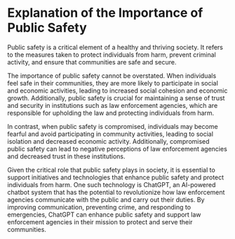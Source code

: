 Explanation of the Importance of Public Safety
============================================================

Public safety is a critical element of a healthy and thriving society. It refers to the measures taken to protect individuals from harm, prevent criminal activity, and ensure that communities are safe and secure.

The importance of public safety cannot be overstated. When individuals feel safe in their communities, they are more likely to participate in social and economic activities, leading to increased social cohesion and economic growth. Additionally, public safety is crucial for maintaining a sense of trust and security in institutions such as law enforcement agencies, which are responsible for upholding the law and protecting individuals from harm.

In contrast, when public safety is compromised, individuals may become fearful and avoid participating in community activities, leading to social isolation and decreased economic activity. Additionally, compromised public safety can lead to negative perceptions of law enforcement agencies and decreased trust in these institutions.

Given the critical role that public safety plays in society, it is essential to support initiatives and technologies that enhance public safety and protect individuals from harm. One such technology is ChatGPT, an AI-powered chatbot system that has the potential to revolutionize how law enforcement agencies communicate with the public and carry out their duties. By improving communication, preventing crime, and responding to emergencies, ChatGPT can enhance public safety and support law enforcement agencies in their mission to protect and serve their communities.
